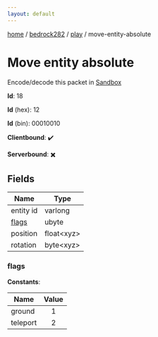```yaml
---
layout: default
---
```


[home](/)  /  [bedrock282](/protocol/bedrock282)  /  [play](/protocol/bedrock282/play)  /  move-entity-absolute

# Move entity absolute

Encode/decode this packet in [Sandbox](../../../sandbox/bedrock282#Play.MoveEntityAbsolute)

**Id**: 18

**Id** (hex): 12

**Id** (bin): 00010010

**Clientbound**: ✔️

**Serverbound**: ✖️

## Fields

Name | Type
---|---
entity id | varlong
[flags](#flags) | ubyte
position | float&lt;xyz&gt;
rotation | byte&lt;xyz&gt;

### flags

**Constants**:

Name | Value
---|:---:
ground | 1
teleport | 2
